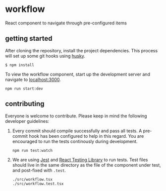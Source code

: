 # workflow

React component to navigate through pre-configured items

## getting started

After cloning the repository, install the project dependencies. This process will set up some git hooks using [husky](https://github.com/typicode/husky#readme).

```
$ npm install
```

To view the workflow component, start up the development server and navigate to [localhost:3000](localhost:3000).

```
npm run start:dev
```

## contributing

Everyone is welcome to contribute. Please keep in mind the following developer guidelines:

1. Every commit should compile successfully and pass all tests. A pre-commit hook has been configured to help in this regard. You are encouraged to run the tests continously during development.
   ```
   npm run test:watch
   ```
1. We are using [Jest](https://jestjs.io/) and [React Testing Library](https://testing-library.com/docs/react-testing-library/intro) to run tests. Test files should live in the same directory as the file of the component under test, and post-fixed with `.test`.
   ```
   ./src/workflow.tsx
   ./src/workflow.test.tsx
   ```
